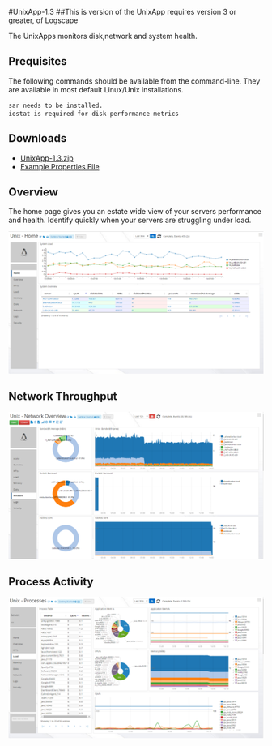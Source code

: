 #UnixApp-1.3
##This is version of the UnixApp requires version 3 or greater, of Logscape

The UnixApps monitors disk,network and system health.

## Prequisites

The following commands should be available from the command-line. They are available in most default Linux/Unix installations. 

	sar needs to be installed.
	iostat is required for disk performance metrics 

## Downloads 

 * [UnixApp-1.3.zip](https://github.com/logscape/Unix3/blob/master/UnixApp-1.3.zip?raw=true)
 * [Example Properties File ](https://github.com/logscape/unixapp/raw/master/dist/UnixApp-1.1-override.properties)


## Overview

The home page gives you an estate wide view of your servers performance and health. Identify quickly when your servers are struggling under load. 

![](docs/images/unx_home_0.png) 




## Network Throughput 



![](docs/images/unx_network_0.png) 
## Process Activity  

![](docs/images/unx_process_0.png) 
